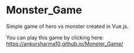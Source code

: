 # Monster_Game
Simple game of hero vs monster created in Vue.js.

You can play this game by clicking here:
https://ankursharma10.github.io/Monster_Game/
